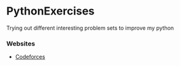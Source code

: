 # PythonExercises
Trying out different interesting problem sets to improve my python

### Websites
* [Codeforces](http://codeforces.com/)
